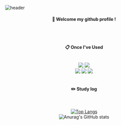 ![header](https://capsule-render.vercel.app/api?type=waving&color=timeGradient&text=Welcome%20to%20GitHub%20&animation=twinkling&fontSize=35&fontAlignY=40&fontAlign=70&height=250)
<div align="center"> 

####  :wave: Welcome my github profile !

  
 <br/>
 <br/>
  
####  :clipboard: Once I've Used 
  
 <br/>
  
<img src="https://img.shields.io/badge/JAVA-007396?style=for-the-badge&logo=Java&logoColor=white">
<!-- <img src="https://img.shields.io/badge/JavaScript-F7DF1E?style=for-the-badge&logo=JavaScript&logoColor=white"> -->
<img src="https://img.shields.io/badge/Spring-6DB33F?style=for-the-badge&logo=Spring&logoColor=white">
<!-- <img src="https://img.shields.io/badge/HTML5-E34F26?style=for-the-badge&logo=HTML5&logoColor=white">
<img src="https://img.shields.io/badge/CSS3-1572B6?style=for-the-badge&logo=CSS3&logoColor=white">--> <br> 
<img src="https://img.shields.io/badge/MySQL-4479A1?style=for-the-badge&logo=MySQL&logoColor=white">
<img src="https://img.shields.io/badge/Oracle-F80000?style=for-the-badge&logo=Oracle&logoColor=white"> 
<!-- <img src="https://img.shields.io/badge/aws-232F3E?style=for-the-badge&logo=Amazon aws&logoColor=white"> -->
<!-- <img src="https://img.shields.io/badge/Eclipse-2C2255?style=for-the-badge&logo=Eclipse%20IDE&logoColor=white"> -->
<img src="https://img.shields.io/badge/github-181717?style=for-the-badge&logo=github&logoColor=white">
<!-- <img src="https://img.shields.io/badge/VSCode-007ACC?style=for-the-badge&logo=VisualStudioCode&logoColor=white"> -->
 
   <br/>
   <br/>
 
#### :pencil2: Study log
 
  <br/>
  
[![Top Langs](https://github-readme-stats.vercel.app/api/top-langs/?username=tls3254&layout=compact)](https://github.com/anuraghazra/github-readme-stats)<br>
![Anurag's GitHub stats](https://github-readme-stats.vercel.app/api?username=tls3254&show_icons=true&theme=radical)
</div>

<!--
**tls3254/tls3254** is a ✨ _special_ ✨ repository because its `README.md` (this file) appears on your GitHub profile.
Here are some ideas to get you started:

- 🔭 I’m currently working on ...
- 🌱 I’m currently learning ...
- 👯 I’m looking to collaborate on ...
- 🤔 I’m looking for help with ...
- 💬 Ask me about ...
- 📫 How to reach me: ...
- 😄 Pronouns: ...
- ⚡ Fun fact: ...
-->
